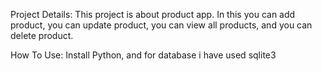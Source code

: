 Project Details:
This project is about product app.
In this you can add product,
you can update product,
you can view all products,
and you can delete product.

How To Use:
Install Python,
and for database i have used sqlite3 

